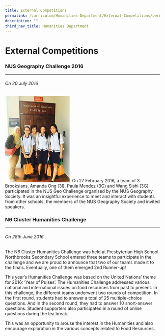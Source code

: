 ```yaml
---
title: External Competitions
permalink: /curriculum/Humanities-Department/External-Competitions/permalink/
description: ""
third_nav_title: Humanities Department
---
```

External Competitions
=====================

### NUS Geography Challenge 2016
----------------------------

###### On 20 July 2016
![](/images/externalcompetition1.jpg)
 On 27 February 2016, a team of 3 Brooksians, Amanda Ong (3I), Paula Mendez (3G) and Wang Sishi (3G) participated in the NUS Geo Challenge organised by the NUS Geography Society. It was an insightful experience to meet and interact with students from other schools, the members of the NUS Geography Society and invited speakers.
 
###  N6 Cluster Humanities Challenge
----------------------------

###### On 28th June 2016

The N6 Cluster Humanities Challenge was held at Presbyterian High School. Northbrooks Secondary School entered three teams to participate in the challenge and we are proud to announce that two of our teams made it to the finals. Eventually, one of them emerged 2nd Runner-up!  

  

This year’s Humanities Challenge was based on the United Nations’ theme for 2016: ‘Year of Pulses’. The Humanities Challenge addressed various national and international issues on food resources from past to present. In this challenge, the different teams underwent two rounds of competition. In the first round, students had to answer a total of 25 multiple-choice questions. And in the second round, they had to answer 10 short-answer questions. Student supporters also participated in a round of online questions during the tea break. 

This was an opportunity to arouse the interest in the Humanities and also encourage exploration in the various concepts related to Food Resources.